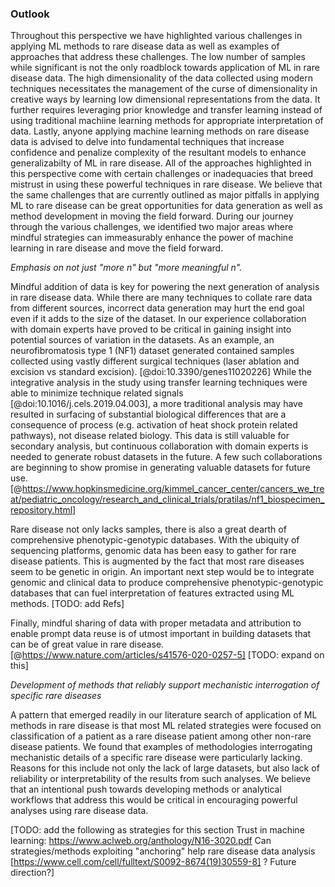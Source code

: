 ### Outlook

Throughout this perspective we have highlighted various challenges in applying ML methods to rare disease data as well as examples of approaches that address these challenges.
The low number of samples while significant is not the only roadblock towards application of ML in rare disease data.
The high dimensionality of the data collected using modern techniques necessitates the management of the curse of dimensionality in creative ways by learning low dimensional representations from the data.
It further requires leveraging prior knowledge and transfer learning instead of using traditional machiine learning methods for appropriate interpretation of data. 
Lastly, anyone applying machine learning methods on rare disease data is advised to delve into fundamental techniques that increase confidence and penalize complexity of the resultant models to enhance generalizabilty of ML in rare disease.
All of the approaches highlighted in this perspective come with certain challenges or inadequacies that breed mistrust in using these powerful techniques in rare disease.
We believe that the same challenges that are currently outlined as major pitfalls in applying ML to rare disease can be great opportunities for data generation as well as method development in moving the field forward.
During our journey through the various challenges, we identified two major areas where mindful strategies can immeasurably enhance the power of machine learning in rare disease and move the field forward.

_Emphasis on not just "more n" but "more meaningful n"._

Mindful addition of data is key for powering the next generation of analysis in rare disease data.
While there are many techniques to collate rare data from different sources, incorrect data generation may hurt the end goal even if it adds to the size of the dataset.
In our experience collaboration with domain experts have proved to be critical in gaining insight into potential sources of variation in the datasets.
As an example, an neurofibromatosis type 1 (NF1) dataset generated contained samples collected using vastly different surgical techniques (laser ablation and excision vs standard excision). [@doi:10.3390/genes11020226] 
While the integrative analysis in the study using transfer learning techniques were able to minimize technique related signals [@doi:10.1016/j.cels.2019.04.003], a more traditional analysis may have resulted in surfacing of substantial biological differences that are a consequence of process (e.g. activation of heat shock protein related pathways), not disease related biology. 
This data is still valuable for secondary analysis, but continuous collaboration with domain experts is needed to generate robust datasets in the future.
A few such collaborations are beginning to show promise in generating valuable datasets for future use.[@https://www.hopkinsmedicine.org/kimmel_cancer_center/cancers_we_treat/pediatric_oncology/research_and_clinical_trials/pratilas/nf1_biospecimen_repository.html]

Rare disease not only lacks samples, there is also a great dearth of comprehensive phenotypic-genotypic databases. 
With the ubiquity of sequencing platforms, genomic data has been easy to gather for rare disease patients.
This is augmented by the fact that most rare diseases seem to be genetic in origin.
An important next step would be to integrate genomic and clinical data to produce comprehensive phenotypic-genotypic databases that can fuel interpretation of features extracted using ML methods.
[TODO: add Refs]

Finally, mindful sharing of data with proper metadata and attribution to enable prompt data reuse is of utmost important in building datasets that can be of great value in rare disease. [@https://www.nature.com/articles/s41576-020-0257-5]
[TODO: expand on this]


_Development of methods that reliably support mechanistic interrogation of specific rare diseases_

A pattern that emerged readily in our literature search of application of ML methods in rare disease is that most ML related strategies were focused on classification of a patient as a rare disease patient among other non-rare disease patients.
We found that examples of methodologies interrogating mechanistic details of a specific rare disease were particularly lacking.
Reasons for this include not only the lack of large datasets, but also lack of reliability or interpretability of the results from such analyses.
We believe that an intentional push towards developing methods or analytical workflows that address this would be critical in encouraging powerful analyses using rare disease data.

[TODO: add the following as strategies for this section
Trust in machine learning: https://www.aclweb.org/anthology/N16-3020.pdf
Can strategies/methods exploiting "anchoring" help rare disease data analysis [https://www.cell.com/cell/fulltext/S0092-8674(19)30559-8] ? Future direction?]
